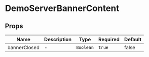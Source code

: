 # DemoServerBannerContent

## Props

<!-- @vuese:DemoServerBannerContent:props:start -->
|Name|Description|Type|Required|Default|
|---|---|---|---|---|
|bannerClosed|-|`Boolean`|`true`|false|

<!-- @vuese:DemoServerBannerContent:props:end -->
